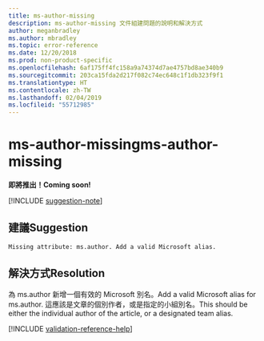 ```yaml
---
title: ms-author-missing
description: ms-author-missing 文件組建問題的說明和解決方式
author: meganbradley
ms.author: mbradley
ms.topic: error-reference
ms.date: 12/20/2018
ms.prod: non-product-specific
ms.openlocfilehash: 6af175ff4fc158a9a74374d7ae4757bd8ae340b9
ms.sourcegitcommit: 203ca15fda2d217f082c74ec648c1f1db323f9f1
ms.translationtype: HT
ms.contentlocale: zh-TW
ms.lasthandoff: 02/04/2019
ms.locfileid: "55712985"
---
```

# <a name="ms-author-missing"></a><span data-ttu-id="64f98-103">ms-author-missing</span><span class="sxs-lookup"><span data-stu-id="64f98-103">ms-author-missing</span></span>

<span data-ttu-id="64f98-104">**即將推出！**</span><span class="sxs-lookup"><span data-stu-id="64f98-104">**Coming soon!**</span></span>

[!INCLUDE [suggestion-note](includes/suggestion-note.md)]

## <a name="suggestion"></a><span data-ttu-id="64f98-105">建議</span><span class="sxs-lookup"><span data-stu-id="64f98-105">Suggestion</span></span>

`Missing attribute: ms.author. Add a valid Microsoft alias.`

## <a name="resolution"></a><span data-ttu-id="64f98-106">解決方式</span><span class="sxs-lookup"><span data-stu-id="64f98-106">Resolution</span></span>

<span data-ttu-id="64f98-107">為 ms.author 新增一個有效的 Microsoft 別名。</span><span class="sxs-lookup"><span data-stu-id="64f98-107">Add a valid Microsoft alias for ms.author.</span></span> <span data-ttu-id="64f98-108">這應該是文章的個別作者，或是指定的小組別名。</span><span class="sxs-lookup"><span data-stu-id="64f98-108">This should be either the individual author of the article, or a designated team alias.</span></span>

<!--make sure to add this file to your includes folder and verify the path-->
[!INCLUDE [validation-reference-help](includes/validation-reference-help.md)]